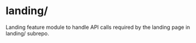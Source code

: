 # landing/
Landing feature module to handle API calls required by the landing page in landing/ subrepo.